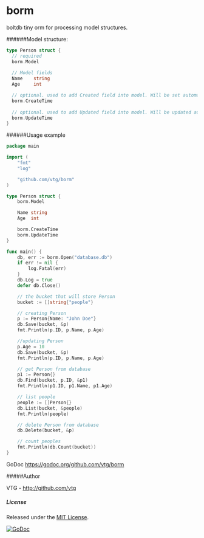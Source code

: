 borm
======

boltdb tiny orm for processing model structures.

######Model structure:
```go
type Person struct {
  // required
  borm.Model
  
  // Model fields
  Name    string
  Age     int

  // optional. used to add Created field into model. Will be set automaticaly on creation
  borm.CreateTime
  
  // optional. used to add Updated field into model. Will be updated automaticaly on each model save
  borm.UpdateTime
}
```

######Usage example
```go
package main

import (
	"fmt"
	"log"

	"github.com/vtg/borm"
)

type Person struct {
	borm.Model

	Name string
	Age  int

	borm.CreateTime
	borm.UpdateTime
}

func main() {
	db, err := borm.Open("database.db")
	if err != nil {
		log.Fatal(err)
	}
	db.Log = true
	defer db.Close()

	// the bucket that will store Person
	bucket := []string{"people"}

	// creating Person
	p := Person{Name: "John Doe"}
	db.Save(bucket, &p)
	fmt.Println(p.ID, p.Name, p.Age)

	//updating Person
	p.Age = 10
	db.Save(bucket, &p)
	fmt.Println(p.ID, p.Name, p.Age)

	// get Person from database
	p1 := Person{}
	db.Find(bucket, p.ID, &p1)
	fmt.Println(p1.ID, p1.Name, p1.Age)

	// list people
	people := []Person{}
	db.List(bucket, &people)
	fmt.Println(people)

	// delete Person from database
	db.Delete(bucket, &p)

	// count peoples
	fmt.Println(db.Count(bucket))
}
```



GoDoc https://godoc.org/github.com/vtg/borm

#####Author

VTG - http://github.com/vtg

##### License

Released under the [MIT License](http://www.opensource.org/licenses/MIT).

[![GoDoc](https://godoc.org/github.com/vtg/borm?status.png)](http://godoc.org/github.com/vtg/borm)
